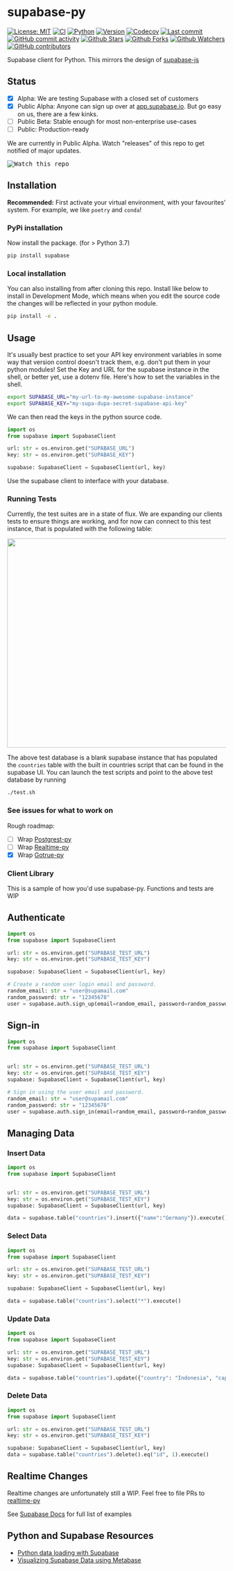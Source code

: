 # supabase-py

[![License: MIT](https://img.shields.io/badge/License-MIT-green.svg?label=license)](https://opensource.org/licenses/MIT)
[![CI](https://github.com/supabase-community/supabase-py/actions/workflows/ci.yml/badge.svg)](https://github.com/supabase-community/supabase-py/actions/workflows/ci.yml)
[![Python](https://img.shields.io/pypi/pyversions/supabase)](https://pypi.org/project/supabase)
[![Version](https://img.shields.io/pypi/v/supabase?color=%2334D058)](https://pypi.org/project/supabase)
[![Codecov](https://codecov.io/gh/supabase-community/supabase-py/branch/develop/graph/badge.svg)](https://codecov.io/gh/supabase-community/supabase-py)
[![Last commit](https://img.shields.io/github/last-commit/supabase-community/supabase-py.svg?style=flat)](https://github.com/supabase-community/supabase-py/commits)
[![GitHub commit activity](https://img.shields.io/github/commit-activity/m/supabase-community/supabase-py)](https://github.com/supabase-community/supabase-py/commits)
[![Github Stars](https://img.shields.io/github/stars/supabase-community/supabase-py?style=flat&logo=github)](https://github.com/supabase-community/supabase-py/stargazers)
[![Github Forks](https://img.shields.io/github/forks/supabase-community/supabase-py?style=flat&logo=github)](https://github.com/supabase-community/supabase-py/network/members)
[![Github Watchers](https://img.shields.io/github/watchers/supabase-community/supabase-py?style=flat&logo=github)](https://github.com/supabase-community/supabase-py)
[![GitHub contributors](https://img.shields.io/github/contributors/supabase-community/supabase-py)](https://github.com/supabase-community/supabase-py/graphs/contributors)

Supabase client for Python. This mirrors the design of [supabase-js](https://github.com/supabase/supabase-js/blob/master/README.md)

## Status

- [x] Alpha: We are testing Supabase with a closed set of customers
- [x] Public Alpha: Anyone can sign up over at [app.supabase.io](https://app.supabase.com). But go easy on us, there are a few kinks.
- [ ] Public Beta: Stable enough for most non-enterprise use-cases
- [ ] Public: Production-ready

We are currently in Public Alpha. Watch "releases" of this repo to get notified of major updates.

<kbd><img src="https://gitcdn.link/repo/supabase/supabase/master/web/static/watch-repo.gif" alt="Watch this repo"/></kbd>

## Installation

**Recommended:** First activate your virtual environment, with your favourites' system. For example, we like `poetry` and `conda`!

### PyPi installation

Now install the package. (for > Python 3.7)

```bash
pip install supabase
```

### Local installation

You can also installing from after cloning this repo. Install like below to install in Development Mode, which means when you edit the source code the changes will be reflected in your python module.

```bash
pip install -e .
```

## Usage

It's usually best practice to set your API key environment variables in some way that version control doesn't track them, e.g. don't put them in your python modules! Set the Key and URL for the supabase instance in the shell, or better yet, use a dotenv file. Here's how to set the variables in the shell.

```bash
export SUPABASE_URL="my-url-to-my-awesome-supabase-instance"
export SUPABASE_KEY="my-supa-dupa-secret-supabase-api-key"
```

We can then read the keys in the python source code.

```python
import os
from supabase import SupabaseClient

url: str = os.environ.get("SUPABASE_URL") 
key: str = os.environ.get("SUPABASE_KEY")

supabase: SupabaseClient = SupabaseClient(url, key)
```

Use the supabase client to interface with your database.

### Running Tests

Currently, the test suites are in a state of flux. We are expanding our clients tests to ensure things are working, and for now can connect to this test instance, that is populated with the following table:

<p align="center">
  <img width="720" height="481" src="https://i.ibb.co/Bq7Kdty/db.png" alt="">
</p>

The above test database is a blank supabase instance that has populated the `countries` table with the built in countries script that can be found in the supabase UI. You can launch the test scripts and point to the above test database by running

```bash
./test.sh
```

### See issues for what to work on

Rough roadmap:

- [ ] Wrap [Postgrest-py](https://github.com/supabase/postgrest-py/)
- [ ] Wrap [Realtime-py](https://github.com/supabase/realtime-py)
- [x] Wrap [Gotrue-py](https://github.com/J0/gotrue-py)

### Client Library

This is a sample of how you'd use supabase-py. Functions and tests are WIP

## Authenticate

```python
import os
from supabase import SupabaseClient 

url: str = os.environ.get("SUPABASE_TEST_URL")
key: str = os.environ.get("SUPABASE_TEST_KEY")

supabase: SupabaseClient = SupabaseClient(url, key)

# Create a random user login email and password.
random_email: str = "user@supamail.com"
random_password: str = "12345678"
user = supabase.auth.sign_up(email=random_email, password=random_password)
```

## Sign-in

```python
import os
from supabase import SupabaseClient 


url: str = os.environ.get("SUPABASE_TEST_URL")
key: str = os.environ.get("SUPABASE_TEST_KEY")
supabase: SupabaseClient = SupabaseClient(url, key)

# Sign in using the user email and password.
random_email: str = "user@supamail.com"
random_password: str = "12345678"
user = supabase.auth.sign_in(email=random_email, password=random_password)
```

## Managing Data

### Insert Data

```python
import os
from supabase import SupabaseClient 


url: str = os.environ.get("SUPABASE_TEST_URL")
key: str = os.environ.get("SUPABASE_TEST_KEY")
supabase: SupabaseClient = SupabaseClient(url, key)

data = supabase.table("countries").insert({"name":"Germany"}).execute()
```

### Select Data

```python
import os
from supabase import SupabaseClient 

url: str = os.environ.get("SUPABASE_TEST_URL")
key: str = os.environ.get("SUPABASE_TEST_KEY")

supabase: SupabaseClient = SupabaseClient(url, key)

data = supabase.table("countries").select("*").execute()
```

### Update Data

```python
import os
from supabase import SupabaseClient 

url: str = os.environ.get("SUPABASE_TEST_URL")
key: str = os.environ.get("SUPABASE_TEST_KEY")
supabase: SupabaseClient = SupabaseClient(url, key)

data = supabase.table("countries").update({"country": "Indonesia", "capital_city": "Jakarta"}).eq("id", 1).execute()
```

### Delete Data

```python
import os
from supabase import SupabaseClient 

url: str = os.environ.get("SUPABASE_TEST_URL")
key: str = os.environ.get("SUPABASE_TEST_KEY")

supabase: SupabaseClient = SupabaseClient(url, key)
data = supabase.table("countries").delete().eq("id", 1).execute()
```


## Realtime Changes

Realtime changes are unfortunately still a WIP. Feel free to file PRs to [realtime-py](https://github.com/supabase-community/realtime-py)

See [Supabase Docs](https://supabase.com/docs/guides/client-libraries) for full list of examples

## Python and Supabase Resources

- [Python data loading with Supabase](https://supabase.com/blog/2022/06/15/loading-data-supabase-python)
- [Visualizing Supabase Data using Metabase](https://supabase.com/blog/2022/06/29/visualizing-supabase-data-using-metabase)
